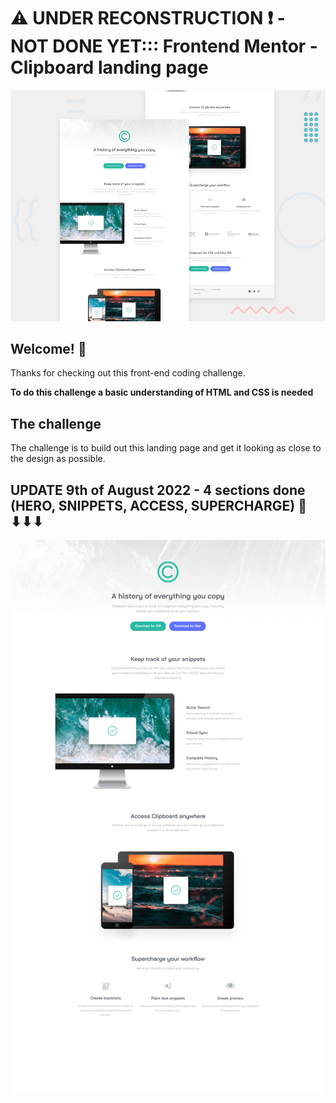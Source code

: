 # ⚠ UNDER RECONSTRUCTION ❗ - NOT DONE YET::: Frontend Mentor - Clipboard landing page 

![Design preview for the Clipboard landing page coding challenge](./design/desktop-preview.jpg)

## Welcome! 👋

Thanks for checking out this front-end coding challenge.


**To do this challenge a basic understanding of HTML and CSS is needed**

## The challenge

The challenge is to build out this landing page and get it looking as close to the design as possible. 

## UPDATE 9th of August 2022 - 4 sections done (HERO, SNIPPETS, ACCESS, SUPERCHARGE) 💪 ⬇⬇⬇
<img src="09-09-2022.png" alt="update preview">
